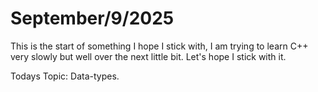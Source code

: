 # September/9/2025 
This is the start of something I hope I stick with, I am trying to learn C++ very slowly but well 
over the next little bit. Let's hope I stick with it.

Todays Topic:
Data-types.

